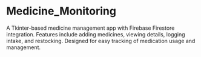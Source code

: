# Medicine_Monitoring
A Tkinter-based medicine management app with Firebase Firestore integration. Features include adding medicines, viewing details, logging intake, and restocking. Designed for easy tracking of medication usage and management.
